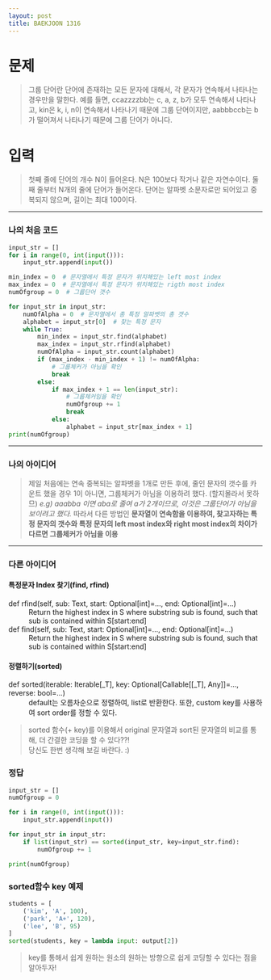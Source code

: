 ```yaml
---
layout: post
title: BAEKJOON 1316
---
```


# 문제
> 그룹 단어란 단어에 존재하는 모든 문자에 대해서, 각 문자가 연속해서 나타나는 경우만을 말한다. 예를 들면, ccazzzzbb는 c, a, z, b가 모두 연속해서 나타나고, kin은 k, i, n이 연속해서 나타나기 때문에 그룹 단어이지만, aabbbccb는 b가 떨어져서 나타나기 때문에 그룹 단어가 아니다.

# 입력
> 첫째 줄에 단어의 개수 N이 들어온다. N은 100보다 작거나 같은 자연수이다. 둘째 줄부터 N개의 줄에 단어가 들어온다. 단어는 알파벳 소문자로만 되어있고 중복되지 않으며, 길이는 최대 100이다.

-----
### 나의 처음 코드

~~~python
input_str = []
for i in range(0, int(input())):
    input_str.append(input())

min_index = 0  # 문자열에서 특정 문자가 위치해있는 left most index
max_index = 0  # 문자열에서 특정 문자가 위치해있는 rigth most index
numOfgroup = 0  # 그룹단어 갯수

for input_str in input_str:
    numOfAlpha = 0  # 문자열에서 총 특정 알파벳의 총 갯수
    alphabet = input_str[0]  # 찾는 특정 문자
    while True:
        min_index = input_str.find(alphabet)
        max_index = input_str.rfind(alphabet)
        numOfAlpha = input_str.count(alphabet)
        if (max_index - min_index + 1) != numOfAlpha:
            # 그룹체커가 아님을 확인
            break
        else:
            if max_index + 1 == len(input_str):
                # 그룹체커임을 확인
                numOfgroup += 1
                break
            else:
                alphabet = input_str[max_index + 1]
print(numOfgroup)
~~~
-----
### 나의 아이디어
> 제일 처음에는 연속 중복되는 알파벳을 1개로 만든 후에, 줄인 문자의 갯수를 카운트 했을 경우 1이 아니면, 그룹체커가 아님을 이용하려 했다. (할지몰라서 못하므)
*e.g) aaabba 이면  aba로 줄여 a가 2개이므로, 이것은 그룹단어가 아님을 보이려고 했다.*
따라서 다른 방법인 **문자열이 연속함을 이용하여, 찾고자하는 특정 문자의 갯수와 특정 문자의 left most index와 right most index의 차이가 다르면 그룹체커가 아님을 이용**

-----
### 다른 아이디어

####  특정문자 Index 찾기(find, rfind)
<dl>
        <dt>def rfind(self, sub: Text, start: Optional[int]=..., end: Optional[int]=...)</dt>
        <dd>Return the highest index in S where substring sub is found, such that sub is contained within S[start:end]</dd>
        <dt>def find(self, sub: Text, start: Optional[int]=..., end: Optional[int]=...)</dt>
        <dd>Return the highest index in S where substring sub is found, such that sub is contained within S[start:end]</dd>
</dl>

#### 정렬하기(sorted)
   <dl>
        <dt>def sorted(iterable: Iterable[_T], key: Optional[Callable[[_T], Any]]=..., reverse: bool=...)</dt>
        <dd>default는 오름차순으로 정렬하여, list로 반환한다. 또한, custom key를 사용하여 sort order를 정할 수 있다.</dd>
   </dl>


> sorted 함수(+ key)를 이용해서 original 문자열과 sort된 문자열의 비교를 통해, 더 간결한 코딩을 할 수 있다??!  
당신도 한번 생각해 보길 바란다. :)
  
  


















  
### 정답
~~~python
input_str = []
numOfgroup = 0

for i in range(0, int(input())):
    input_str.append(input())

for input_str in input_str:
    if list(input_str) == sorted(input_str, key=input_str.find):
        numOfgroup += 1

print(numOfgroup)
~~~

### sorted함수 key 예제
~~~python
students = [
    ('kim', 'A', 100),
    ('park', 'A+', 120),
    ('lee', 'B', 95)
]
sorted(students, key = lambda input: output[2])
~~~
> key를 통해서 쉽게 원하는 원소의 원하는 방향으로 쉽게 코딩할 수 있다는 점을 알아두자!

